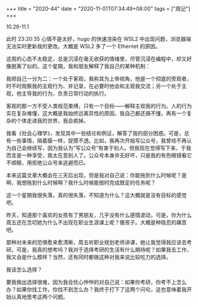 +++
title = "2020-44"
date = "2020-11-01T07:34:49+08:00"
tags = ["周记"]
+++

10.26-11.1

此时 23:20:35 心情不是太好，hugo 的快速渲染在 WSL2 中出现问题，浏览器端无法实时更新我的更改。大概是 WSL2 多了一个 Ethernet 的原因。

这周的心态不太稳定，总是沉浸在毫无收获的情绪里，尽管沉浸在编程中，却又好像脱离了似的。这个星期，我和朋友解释了我自己的某种机制：

我把自己一分为二：一个处于客观，我称其为上帝视角，他是一个彻底的旁观者，时不时观察我的主观行为、并记录，在必要时他会和主观我交流；另一个处于主观，他主导我的行为，负责日常行动的执行。

客观的那一方不受人类规范束缚，只有一个目标——解释主观我的行为。人的行为实在复杂难懂，这大概是我始终远离异性的原因，我自己都还搞不懂，再有一个复杂的个体走进我的世界，我会疯掉。

我看《社会心理学》，发现其中一些结论和例证，解答了我的部分困惑。可是，总有一些事情，隔着膜一样，捉摸不透。比如，我再次开始写公众号，我曾经不再认为自己会继续写，因为我认为“写公众号”有害于别人。但我现在觉得写下来，于我而言是一种享受，我太在意别人了。公众号本身并无好坏，只是我的有色眼镜看它不顺眼，用拒绝公众号来逃避而已。

本来这篇文章大概会在三天后出现，但是我对自己说：你能拖到什么时候呢？是啊，我想拖到什么时候啊？我什么时候能按时完成既定的任务呢？

这一个星期我很失落，真的很失落，不知道为什么？这大概就是没有目标的感觉吧。

昨天，知道那个喜欢的女孩有了男朋友，几乎没有什么感情波动，可是，你为什么周五还在念叨她为什么不出现在职业生涯课上呢？傻孩子。大概是种隐忍的痛苦吧。

那种对未来的恐惧愈来愈清晰，周五听职业规划老师讲课，她让我觉得我应该去考研。可是，我真的想考吗？我对于选择考研的生活有什么期待呢？如果我去工作，我又会是什么模样？当然，还有同时都做这种对我来说比较吃力的选择。

我该怎么选择？

要我做出选择很难，因为我会忧心忡忡的对自己说：如果你考研，你考不上怎么办？如果你找工作，你找不到怎么办？我终于打下了这两个问句，这也意味着我开始认真地思考这两个问题。
